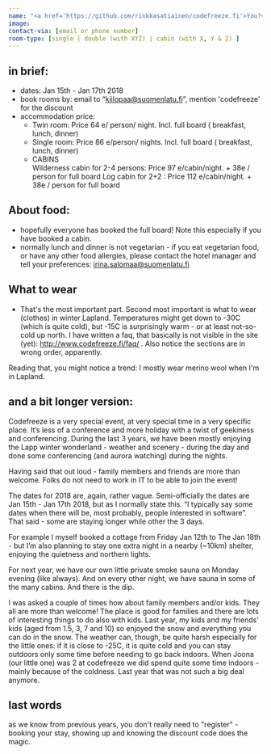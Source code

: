 ```yaml
---
name: "<a href='https://github.com/rinkkasatiainen/codefreeze.fi'>You?</a>"
image: 
contact-via: [email or phone number]
room-type: [single | double (with XYZ) | cabin (with X, Y & Z) ]
---
```


## in brief: 
 * dates: Jan 15th - Jan 17th 2018
 * book rooms by: email to “kiilopaa@suomenlatu.fi”, mention 'codefreeze' for the discount
 * accommodation price:
    *  Twin room: Price 64 e/ person/ night. Incl. full board ( breakfast, lunch, dinner)
    *  Single room: Price 86 e/person/ nights. Incl. full board ( breakfast, lunch, dinner)
    * CABINS   
      Wilderness cabin for 2-4 persons: Price 97 e/cabin/night.  + 38e / person for full board
      Log cabin for 2+2 : Price 112 e/cabin/night.  + 38e / person for full board


## About food:
 * hopefully everyone has booked the full board! Note this especially if you have booked a cabin. 
 * normally lunch and dinner is not vegetarian - if you eat vegetarian food, or have any other food allergies, please contact the hotel manager and tell your preferences:  irina.salomaa@suomenlatu.fi

## What to wear 
 * That's the most important part. Second most important is what to wear (clothes) in winter Lapland. Temperatures might get down to -30C (which is quite cold), but -15C is surprisingly warm - or at least not-so-cold up north.  I have written a faq, that basically is not visible in the site (yet): http://www.codefreeze.fi/faq/ . Also notice the sections are in wrong order, apparently.

Reading that, you might notice a trend: I mostly wear merino wool when I'm in Lapland. 


## and a bit longer version:

Codefreeze is a very special event, at very special time in a very specific place. It’s less of a conference and more holiday with a twist of geekiness and conferencing. During the last 3 years, we have been mostly enjoying the Lapp winter wonderland - weather and scenery - during the day and done some conferencing (and aurora watching) during the nights. 

Having said that out loud - family members and friends are more than welcome. Folks do not need to work in IT to be able to join the event!

The dates for 2018 are, again, rather vague. Semi-officially the dates are Jan 15th - Jan 17th 2018, but as I normally state this. “I typically say some dates when there will be, most probably, people interested in software”. 
That said - some are staying longer while other the 3 days.

For example I myself booked a cottage from Friday Jan 12th to The Jan 18th - but I’m also planning to stay one extra night in a nearby (~10km) shelter, enjoying the quietness and northern lights. 

For next year, we have our own little private smoke sauna on Monday evening (like always). And on every other night, we have sauna in some of the many cabins. And there is the dip.

I was asked a couple of times how about family members and/or kids. They all are more than welcome! The place is good for families and there are lots of interesting things to do also with kids. Last year, my kids and my friends’ kids (aged from 1.5, 3, 7 and 10) so enjoyed the snow and everything you can do in the snow. 
The weather can, though, be quite harsh especially for the little ones: if it is close to -25C, it is quite cold and you can stay outdoors only some time before needing to go back indoors. When Joona (our little one) was 2 at codefreeze we did spend quite some time indoors - mainly because of the coldness. Last year that was not such a big deal anymore.


## last words
as we know from previous years, you don't really need to "register" - booking your stay, showing up and knowing the discount code does the magic.
